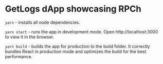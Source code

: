 # GetLogs dApp showcasing RPCh

`yarn` - installs all node dependencies.

`yarn start` - runs the app in development mode. Open http://localhost:3000 to view it in the browser.

`yarn build` - builds the app for production to the build folder. It correctly bundles React in production mode and optimizes the build for the best performance.